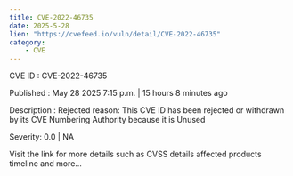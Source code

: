 ```yaml
---
title: CVE-2022-46735
date: 2025-5-28
lien: "https://cvefeed.io/vuln/detail/CVE-2022-46735"
category:
    - CVE
---
```


CVE ID : CVE-2022-46735

Published :  May 28
2025
7:15 p.m. | 15 hours
8 minutes ago

Description : Rejected reason: This CVE ID has been rejected or withdrawn by its CVE Numbering Authority because it is Unused

Severity: 0.0 | NA

Visit the link for more details
such as CVSS details
affected products
timeline
and more...

